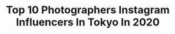 ---
title: Top 10 Photographers Instagram Influencers In Tokyo In 2020
description: >-
  Find top photographers Instagram influencers in Tokyo in 2020. Most popular hashtags: #portrait #tokyo #portraits #japan.
platform: Instagram
profiles:
  - username: "soi_portrait"
    fullname: >-
      soi
    location: "Japan"
    followers: 5880
    engagement: 587
    commentsToLikes: 0.018700
    id: ck0w6xe99apq40i190a01ao0f
    verified: false
    hashtags: "#team, #screen, #art, #color"
  - username: "chiaoking"
    fullname: >-
      naoko uchida
    location: "Japan"
    followers: 80249
    engagement: 151
    commentsToLikes: 0.008922
    id: ck5zn8dhznz0y0i14sz4ws8o5
    verified: false
    hashtags: "#nespresso, #hasselblad, #a6100, #mytokyois"
  - username: "moron_non"
    fullname: >-
      もろんのん
    location: "Japan"
    followers: 81481
    engagement: 150
    commentsToLikes: 0.005949
    id: ck0w1j1ohjl880i191z9t7ug3
    verified: false
    hashtags: "#mrcheesecake, #hironakaayaka, #filmisnotdead, #moronnon"
  - username: "_hikari_____"
    fullname: >-
      Hikari ／加藤 光
    location: "Japan"
    followers: 102701
    engagement: 138
    commentsToLikes: 0.006525
    id: ck1377t8ba83u0i19jme1c3h2
    verified: false
    hashtags: "#teamgalaxy, #hanakotravel, #camp, #tahiti"
  - username: "naoyuki_obayashi"
    fullname: >-
      アンソニー大林
    location: "Japan"
    followers: 23054
    engagement: 209
    commentsToLikes: 0.002353
    id: ck0vzm3739rv70i1936kc92fs
    verified: false
    hashtags: "#kodakportra400, #smc105mm24, #utoro, #portrait"
  - username: "misha_saied"
    fullname: >-
      Misha Saied
    location: "Japan"
    followers: 11754
    engagement: 525
    commentsToLikes: 0.040642
    id: ck5zwafom5s1j0i14m9wau3k0
    verified: false
    hashtags: "#springinjapan, #travelblogger, #sonyalpha, #dotonboristreet"
  - username: "hirokotv"
    fullname: >-
      Hiroko Imai
    location: "Japan"
    followers: 15267
    engagement: 518
    commentsToLikes: 0.036543
    id: ck0w5f2cx3c1p0i1935lf7xu3
    verified: false
    hashtags: "#roppongi, #tokyotokyo, #happynewyear, #kimono"
  - username: "_icyphoto_"
    fullname: >-
      Photographer in Tokyo ジュリア
    location: "Japan"
    followers: 18019
    engagement: 1054
    commentsToLikes: 0.023330
    id: ck5c1kyiive4i0i11svbdfe22
    verified: false
    hashtags: "#bwportrait, #sigmalenses, #sonyalpha, #portraitphotography"
  - username: "_242424_"
    fullname: >-
      shohei
    location: "Japan"
    followers: 11789
    engagement: 520
    commentsToLikes: 0.022790
    id: ck5zomnh9qvqy0i14vi1k4c77
    verified: false
    hashtags: "#ourmoodydays, #portraitstream, #moodyportraits, #citykillerz"
  - username: "hiromi__takahashi"
    fullname: >-
      高橋弘美
    location: "Japan"
    followers: 23895
    engagement: 386
    commentsToLikes: 0.029834
    id: ck5hmj1kdm1fp0i11mlpev6x6
    verified: false
    hashtags: "#terra1012, #lobor, #awkitchentokyo, #terracollection"
---